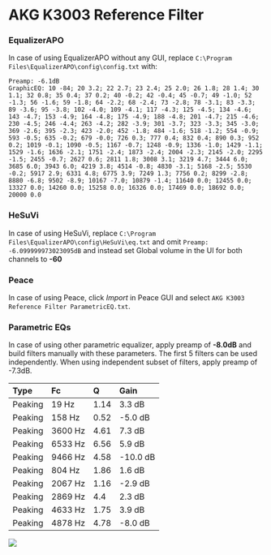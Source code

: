# AKG K3003 Reference Filter

### EqualizerAPO
In case of using EqualizerAPO without any GUI, replace `C:\Program Files\EqualizerAPO\config\config.txt`
with:
```
Preamp: -6.1dB
GraphicEQ: 10 -84; 20 3.2; 22 2.7; 23 2.4; 25 2.0; 26 1.8; 28 1.4; 30 1.1; 32 0.8; 35 0.4; 37 0.2; 40 -0.2; 42 -0.4; 45 -0.7; 49 -1.0; 52 -1.3; 56 -1.6; 59 -1.8; 64 -2.2; 68 -2.4; 73 -2.8; 78 -3.1; 83 -3.3; 89 -3.6; 95 -3.8; 102 -4.0; 109 -4.1; 117 -4.3; 125 -4.5; 134 -4.6; 143 -4.7; 153 -4.9; 164 -4.8; 175 -4.9; 188 -4.8; 201 -4.7; 215 -4.6; 230 -4.5; 246 -4.4; 263 -4.2; 282 -3.9; 301 -3.7; 323 -3.3; 345 -3.0; 369 -2.6; 395 -2.3; 423 -2.0; 452 -1.8; 484 -1.6; 518 -1.2; 554 -0.9; 593 -0.5; 635 -0.2; 679 -0.0; 726 0.3; 777 0.4; 832 0.4; 890 0.3; 952 0.2; 1019 -0.1; 1090 -0.5; 1167 -0.7; 1248 -0.9; 1336 -1.0; 1429 -1.1; 1529 -1.6; 1636 -2.1; 1751 -2.4; 1873 -2.4; 2004 -2.3; 2145 -2.0; 2295 -1.5; 2455 -0.7; 2627 0.6; 2811 1.8; 3008 3.1; 3219 4.7; 3444 6.0; 3685 6.0; 3943 6.0; 4219 3.8; 4514 -0.8; 4830 -3.1; 5168 -2.5; 5530 -0.2; 5917 2.9; 6331 4.8; 6775 3.9; 7249 1.3; 7756 0.2; 8299 -2.8; 8880 -6.8; 9502 -8.9; 10167 -7.0; 10879 -1.4; 11640 0.0; 12455 0.0; 13327 0.0; 14260 0.0; 15258 0.0; 16326 0.0; 17469 0.0; 18692 0.0; 20000 0.0
```

### HeSuVi
In case of using HeSuVi, replace `C:\Program Files\EqualizerAPO\config\HeSuVi\eq.txt` and omit `Preamp:
-6.099999973023095dB` and instead set Global volume in the UI for both channels to **-60**

### Peace
In case of using Peace, click *Import* in Peace GUI and select `AKG K3003 Reference Filter ParametricEQ.txt`.

### Parametric EQs
In case of using other parametric equalizer, apply preamp of **-8.0dB** and build filters manually
with these parameters. The first 5 filters can be used independently.
When using independent subset of filters, apply preamp of -7.3dB.

| Type    | Fc      |    Q | Gain     |
|:--------|:--------|:-----|:---------|
| Peaking | 19 Hz   | 1.14 | 3.3 dB   |
| Peaking | 158 Hz  | 0.52 | -5.0 dB  |
| Peaking | 3600 Hz | 4.61 | 7.3 dB   |
| Peaking | 6533 Hz | 6.56 | 5.9 dB   |
| Peaking | 9466 Hz | 4.58 | -10.0 dB |
| Peaking | 804 Hz  | 1.86 | 1.6 dB   |
| Peaking | 2067 Hz | 1.16 | -2.9 dB  |
| Peaking | 2869 Hz | 4.4  | 2.3 dB   |
| Peaking | 4633 Hz | 1.75 | 3.9 dB   |
| Peaking | 4878 Hz | 4.78 | -8.0 dB  |

![](https://raw.githubusercontent.com/jaakkopasanen/AutoEq/master/results/headphonecom/sbaf-serious/AKG%20K3003%20Reference%20Filter/AKG%20K3003%20Reference%20Filter.png)